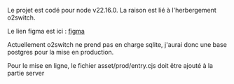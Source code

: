 Le projet est codé pour node v22.16.0. La raison est lié à l'herbergement o2switch.

Le lien figma est ici : [figma](https://www.figma.com/design/Xkj0evtJYMgqnq6mSAmvDI/RESIDIG?node-id=0-1&p=f&t=c55B5ts42B1ur47c-0)

Actuellement o2switch ne prend pas en charge sqlite, j'aurai donc une base postgres pour la mise en production.

Pour le mise en ligne, le fichier asset/prod/entry.cjs doit être ajouté à la partie server
